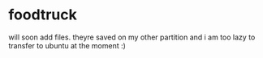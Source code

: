 # foodtruck

will soon add files. theyre saved on my other partition and i am too lazy to transfer to ubuntu at the moment :)
